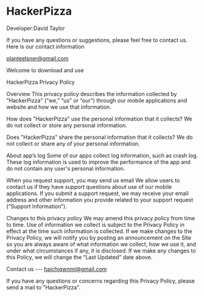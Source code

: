 

# HackerPizza

Developer:David Taylor

If you have any questions or suggestions, please feel free to contact us. Here is our contact information 

planteelsner@gmail.com



Welcome to download and use



HackerPizza Privacy Policy

Overview
This privacy policy describes the information collected by "HackerPizza" (“we,” “us” or “our”) through our mobile applications and website and how we use that information.


How does "HackerPizza" use the personal information that it collects?
We do not collect or store any personal information.


Does "HackerPizza" share the personal information that it collects?
We do not collect or share any of your personal information.


About app’s log
Some of our apps collect log information, such as crash log. These log information is used to improve the performance of the app and do not contain any user's personal information.

When you request support, you may send us email
We allow users to contact us if they have support questions about use of our mobile applications. If you submit a support request, we may receive your email address and other information you provide related to your support request (“Support Information”).


Changes to this privacy policy
We may amend this privacy policy from time to time. Use of information we collect is subject to the Privacy Policy in effect at the time such information is collected. If we make changes to the Privacy Policy, we will notify you by posting an announcement on the Site so you are always aware of what information we collect, how we use it, and under what circumstances if any, it is disclosed. If we make any changes to this Policy, we will change the “Last Updated” date above.


Contact us ---  haichiqwnmi@gmail.com


If you have any questions or concerns regarding this Privacy Policy, please send a mail to "HackerPizza".
